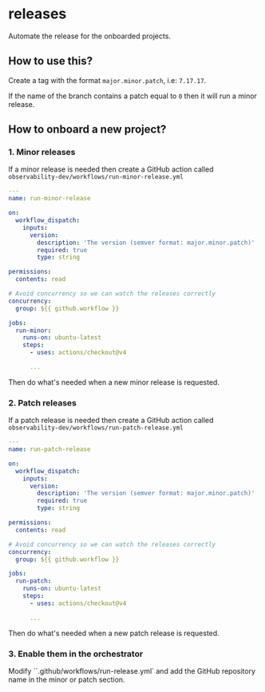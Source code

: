 # releases

Automate the release for the onboarded projects.

## How to use this?

Create a tag with the format `major.minor.patch`, i.e: `7.17.17`.

If the name of the branch contains a patch equal to `0` then it will run a minor release.

## How to onboard a new project?

### 1. Minor releases

If a minor release is needed then create a GitHub action called `observability-dev/workflows/run-minor-release.yml`

```yaml
---
name: run-minor-release

on:
  workflow_dispatch:
    inputs:
      version:
        description: 'The version (semver format: major.minor.patch)'
        required: true
        type: string

permissions:
  contents: read

# Avoid concurrency so we can watch the releases correctly
concurrency:
  group: ${{ github.workflow }}

jobs:
  run-minor:
    runs-on: ubuntu-latest
    steps:
      - uses: actions/checkout@v4

      ...
```

Then do what's needed when a new minor release is requested.

### 2. Patch releases

If a patch release is needed then create a GitHub action called `observability-dev/workflows/run-patch-release.yml`

```yaml
---
name: run-patch-release

on:
  workflow_dispatch:
    inputs:
      version:
        description: 'The version (semver format: major.minor.patch)'
        required: true
        type: string

permissions:
  contents: read

# Avoid concurrency so we can watch the releases correctly
concurrency:
  group: ${{ github.workflow }}

jobs:
  run-patch:
    runs-on: ubuntu-latest
    steps:
      - uses: actions/checkout@v4

      ...
```

Then do what's needed when a new patch release is requested.

### 3. Enable them in the orchestrator

Modify ``.github/workflows/run-release.yml` and add the GitHub repository name in the minor or patch section.
